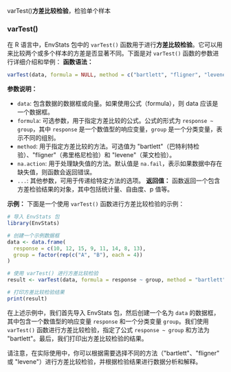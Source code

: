 



varTest()**方差比较检验**，检验单个样本









### varTest()
在 R 语言中，EnvStats 包中的 `varTest()` 函数用于进行**方差比较检验**。它可以用来比较两个或多个样本的方差是否显著不同。下面是对 `varTest()` 函数的参数进行详细介绍和举例：
**函数语法：**
```R
varTest(data, formula = NULL, method = c("bartlett", "fligner", "levene"), na.action = na.fail, ...)
```

**参数说明：**
- `data`: 包含数据的数据框或向量。如果使用公式（formula），则 data 应该是一个数据框。
- `formula`: 可选参数，用于指定方差比较的公式。公式的形式为 `response ~ group`，其中 `response` 是一个数值型的响应变量，`group` 是一个分类变量，表示不同的组别。
- `method`: 用于指定方差比较的方法。可选值为 "bartlett"（巴特利特检验）、"fligner"（弗里格尼检验）和 "levene"（莱文检验）。
- `na.action`: 用于处理缺失值的方法。默认值是 `na.fail`，表示如果数据中存在缺失值，则函数会返回错误。
- `...`: 其他参数，可用于传递给特定方法的选项。
**返回值：**
函数返回一个包含方差检验结果的对象，其中包括统计量、自由度、p 值等。

**示例：**
下面是一个使用 `varTest()` 函数进行方差比较检验的示例：
```R
# 导入 EnvStats 包
library(EnvStats)

# 创建一个示例数据框
data <- data.frame(
  response = c(10, 12, 15, 9, 11, 14, 8, 13),
  group = factor(rep(c("A", "B"), each = 4))
)

# 使用 varTest() 进行方差比较检验
result <- varTest(data, formula = response ~ group, method = "bartlett")

# 打印方差比较检验结果
print(result)
```

在上述示例中，我们首先导入 EnvStats 包，然后创建一个名为 `data` 的数据框，其中包含一个数值型的响应变量 `response` 和一个分类变量 `group`。我们使用 `varTest()` 函数进行方差比较检验，指定了公式 `response ~ group` 和方法为 "bartlett"。最后，我们打印出方差比较检验的结果。

请注意，在实际使用中，你可以根据需要选择不同的方法（"bartlett"、"fligner" 或 "levene"）进行方差比较检验，并根据检验结果进行数据分析和解释。




